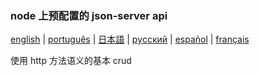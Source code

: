 ### node 上预配置的 json-server api

[english](../readme.md) | [português](./readme-pt.md) | [日本語](./readme-ja.md) | [pусский](./readme-ru.md) | [español](./readme-es.md) | [français](./readme-fr.md)

使用 http 方法语义的基本 crud